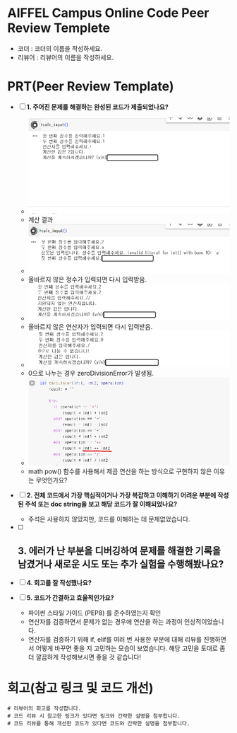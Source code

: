 # AIFFEL Campus Online Code Peer Review Templete
- 코더 : 코더의 이름을 작성하세요.
- 리뷰어 : 리뷰어의 이름을 작성하세요.


# PRT(Peer Review Template)
- [ ]  **1. 주어진 문제를 해결하는 완성된 코드가 제출되었나요?**
    - ![alt text](image.png)
    - 계산 결과
    - ![alt text](image-1.png)
    - 올바르지 않은 정수가 입력되면 다시 입력받음.
    - ![alt text](image-2.png)
    - 올바르지 않은 연산자가 입력되면 다시 입력받음.
    - ![alt text](image-3.png)
    - 0으로 나누는 경우 zeroDivisionError가 발생됨.
    - ![alt text](image-4.png)
    - math pow() 함수를 사용해서 제곱 연산을 하는 방식으로 구현하지 않은 이유는 무엇인가요?
- [ ]  **2. 전체 코드에서 가장 핵심적이거나 가장 복잡하고 이해하기 어려운 부분에 작성된 
주석 또는 doc string을 보고 해당 코드가 잘 이해되었나요?**
    - 주석은 사용하지 않았지만, 코드를 이해하는 데 문제없었습니다.
        
- [ ]  **3. 에러가 난 부분을 디버깅하여 문제를 해결한 기록을 남겼거나
새로운 시도 또는 추가 실험을 수행해봤나요?**
    - 
        
- [ ]  **4. 회고를 잘 작성했나요?**
        
- [ ]  **5. 코드가 간결하고 효율적인가요?**
    - 파이썬 스타일 가이드 (PEP8) 를 준수하였는지 확인
    - 연산자를 검증하면서 문제가 없는 경우에 연산을 하는 과정이 인상적이었습니다.
    - 연산자를 검증하기 위해 if, elif를 여러 번 사용한 부분에 대해 리뷰를 진행하면서 어떻게 바꾸면 좋을 지 고민하는 모습이 보였습니다. 해당 고민을 토대로 좀 더 깔끔하게 작성해보시면 좋을 것 같습니다!


# 회고(참고 링크 및 코드 개선)
```
# 리뷰어의 회고를 작성합니다.
# 코드 리뷰 시 참고한 링크가 있다면 링크와 간략한 설명을 첨부합니다.
# 코드 리뷰를 통해 개선한 코드가 있다면 코드와 간략한 설명을 첨부합니다.
```
